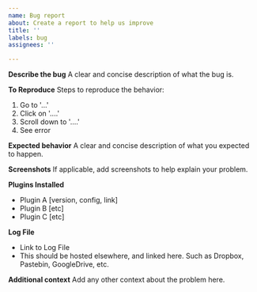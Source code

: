 ```yaml
---
name: Bug report
about: Create a report to help us improve
title: ''
labels: bug
assignees: ''

---
```


**Describe the bug**
A clear and concise description of what the bug is.

**To Reproduce**
Steps to reproduce the behavior:
1. Go to '...'
2. Click on '....'
3. Scroll down to '....'
4. See error

**Expected behavior**
A clear and concise description of what you expected to happen.

**Screenshots**
If applicable, add screenshots to help explain your problem.

**Plugins Installed**
- Plugin A [version, config, link]
- Plugin B [etc]
- Plugin C [etc]

**Log File**
- Link to Log File
- This should be hosted elsewhere, and linked here. Such as Dropbox, Pastebin, GoogleDrive, etc.

**Additional context**
Add any other context about the problem here.

